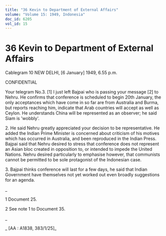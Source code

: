```yaml
---
title: "36 Kevin to Department of External Affairs"
volume: "Volume 15: 1949, Indonesia"
doc_id: 6205
vol_id: 15
---
```


# 36 Kevin to Department of External Affairs

Cablegram 10 NEW DELHI, [6 January] 1949, 6.55 p.m.

CONFIDENTIAL

Your telegram No.3. [1] I just left Bajpai who is passing your message [2] to Nehru. He confirms that conference is scheduled to begin 20th January, the only acceptances which have come in so far are from Australia and Burma, but reports reaching him, indicate that Arab countries will accept as well as Ceylon. He understands China will be represented as an observer; he said Siam is 'wobbly'.

2\. He said Nehru greatly appreciated your decision to be representative. He added the Indian Prime Minister is concerned about criticism of his motives which has occurred in Australia, and been reproduced in the Indian Press. Bajpai said that Nehru desired to stress that conference does not represent an Asian bloc created in opposition to, or intended to impede the United Nations. Nehru desired particularly to emphasise however, that communists cannot be permitted to be sole protagonist of the Indonesian case.

3\. Bajpai thinks conference will last for a few days, he said that Indian Government have themselves not yet worked out even broadly suggestions for an agenda.

_

1 Document 25.

2 See note 1 to Document 35.

_

_ [AA : A1838, 383/1/25]_

